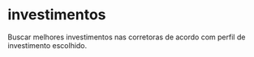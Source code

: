 # investimentos

Buscar melhores investimentos nas corretoras de acordo com perfil de investimento escolhido.

